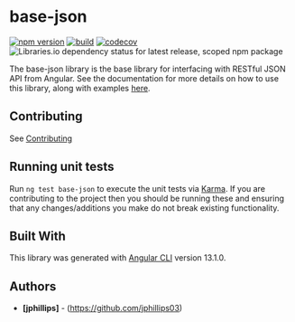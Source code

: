 # base-json

[![npm version](https://badge.fury.io/js/@ngx-material-dashboard%2Fbase-json.svg)](https://badge.fury.io/js/@ngx-material-dashboard%2Fbase-json)
[![build](https://github.com/ngx-material-dashboard/ngx-material-dashboard/actions/workflows/build.yml/badge.svg)](https://github.com/ngx-material-dashboard/ngx-material-dashboard/actions/workflows/build.yml)
[![codecov](https://codecov.io/gh/ngx-material-dashboard/ngx-material-dashboard/branch/main/graph/badge.svg?flag=base-json)](https://app.codecov.io/gh/ngx-material-dashboard/ngx-material-dashboard/tree/main/projects/base-json)
![Libraries.io dependency status for latest release, scoped npm package](https://img.shields.io/librariesio/release/npm/@ngx-material-dashboard/base-json)

The base-json library is the base library for interfacing with RESTful JSON API from Angular. See the documentation for more details on how to use this library, along with examples [here](https://ngx-material-dashboard.github.io/ngx-material-dashboard/base-json).

## Contributing

See [Contributing](https://github.com/ngx-material-dashboard/ngx-material-dashboard/blob/main/CONTRIBUTING.md)

## Running unit tests

Run `ng test base-json` to execute the unit tests via
[Karma](https://karma-runner.github.io). If you are contributing to the project
then you should be running these and ensuring that any changes/additions you
make do not break existing functionality.

## Built With

This library was generated with [Angular CLI](https://github.com/angular/angular-cli)
version 13.1.0.

## Authors

* **[jphillips]** - (https://github.com/jphillips03)
